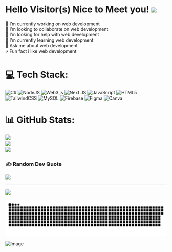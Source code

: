 # Hello Visitor(s) Nice to Meet you! <img src="https://raw.githubusercontent.com/MartinHeinz/MartinHeinz/master/wave.gif" width="30px"> 
🔭 I’m currently working on web development<br>👯 I’m looking to collaborate on web development<br>🤝 I’m looking for help with web development<br>🌱 I’m currently learning web development<br>💬 Ask me about web development<br>⚡ Fun fact i like web development


# 💻 Tech Stack:
![C#](https://img.shields.io/badge/c%23-%23239120.svg?style=for-the-badge&logo=csharp&logoColor=white) ![NodeJS](https://img.shields.io/badge/node.js-6DA55F?style=for-the-badge&logo=node.js&logoColor=white) ![Web3.js](https://img.shields.io/badge/web3.js-F16822?style=for-the-badge&logo=web3.js&logoColor=white) ![Next JS](https://img.shields.io/badge/Next-black?style=for-the-badge&logo=next.js&logoColor=white) ![JavaScript](https://img.shields.io/badge/javascript-%23323330.svg?style=for-the-badge&logo=javascript&logoColor=%23F7DF1E) ![HTML5](https://img.shields.io/badge/html5-%23E34F26.svg?style=for-the-badge&logo=html5&logoColor=white) ![TailwindCSS](https://img.shields.io/badge/tailwindcss-%2338B2AC.svg?style=for-the-badge&logo=tailwind-css&logoColor=white) ![MySQL](https://img.shields.io/badge/mysql-4479A1.svg?style=for-the-badge&logo=mysql&logoColor=white) ![Firebase](https://img.shields.io/badge/firebase-a08021?style=for-the-badge&logo=firebase&logoColor=ffcd34) ![Figma](https://img.shields.io/badge/figma-%23F24E1E.svg?style=for-the-badge&logo=figma&logoColor=white) ![Canva](https://img.shields.io/badge/Canva-%2300C4CC.svg?style=for-the-badge&logo=Canva&logoColor=white)
# 📊 GitHub Stats:
![](https://github-readme-stats.vercel.app/api?username=4u11&theme=dark&hide_border=false&include_all_commits=false&count_private=false)<br/>
![](https://github-readme-streak-stats.herokuapp.com/?user=4u11&theme=dark&hide_border=false)<br/>
![](https://github-readme-stats.vercel.app/api/top-langs/?username=4u11&theme=dark&hide_border=false&include_all_commits=false&count_private=false&layout=compact)

### ✍️ Random Dev Quote
![](https://quotes-github-readme.vercel.app/api?type=horizontal&theme=radical)

---
[![](https://visitcount.itsvg.in/api?id=4u11&icon=9&color=12)](https://visitcount.itsvg.in)

<!-- Proudly created with GPRM ( https://gprm.itsvg.in ) -->
<picture>
  <source media="(prefers-color-scheme: dark)" srcset="https://raw.githubusercontent.com/4u11/4u11/output/github-snake-dark.svg" />
  <source media="(prefers-color-scheme: light)" srcset="https://raw.githubusercontent.com/4u11/4u11/output/github-snake.svg" />
  <img alt="github-snake" src="https://raw.githubusercontent.com/4u11/4u11/output/github-snake.svg" />
</picture>

![Image](https://github.com/user-attachments/assets/4d7a0733-d0a9-491b-95e1-c5a89ecea9ab)
